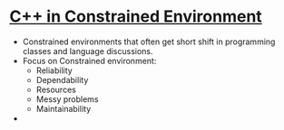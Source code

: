 # [C++ in Constrained Environment](https://www.youtube.com/watch?v=2BuJjaGuInI&list=PLHTh1InhhwT6c2JNtUiJkaH8YRqzhU7Ag&index=112)

* Constrained environments that often get short shift in programming classes and language discussions.
* Focus on Constrained environment:
  * Reliability
  * Dependability
  * Resources
  * Messy problems
  * Maintainability
* 